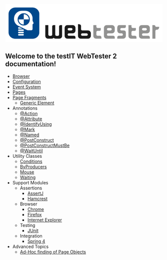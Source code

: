 ![testIT WebTester](images/logo-650x157.png)

## Welcome to the testIT WebTester 2 documentation!

- [Browser](chapters/browser.md)
- [Configuration](chapters/configuration.md)
- [Event System](chapters/event-system.md)
- [Pages](chapters/page.md)
- [Page Fragments](chapters/page-fragment.md)
  - [Generic Element](chapters/generic-element.md)
- Annotations
  - [@Action](chapters/annotation-action.md)
  - [@Attribute](chapters/annotation-attribute.md)
  - [@IdentifyUsing](chapters/annotation-identify-using.md)
  - [@Mark](chapters/annotation-mark.md)
  - [@Named](chapters/annotation-named.md)
  - [@PostConstruct](chapters/annotation-post-construct.md)
  - [@PostConstructMustBe](chapters/annotation-post-construct-must-be.md)
  - [@WaitUntil](chapters/annotation-wait-until.md)
- Utility Classes
  - [Conditions](chapters/conditions.md)
  - [ByProducers](chapters/by-producers.md)
  - [Mouse](chapters/mouse.md)
  - [Waiting](chapters/waiting.md)
- Support Modules
  - Assertions
    - [AssertJ](chapters/support-assertj3.md)
    - [Hamcrest](chapters/support-hamcrest.md)
  - Browser
    - [Chrome](chapters/support-chrome.md)
    - [Firefox](chapters/support-firefox.md)
    - [Internet Explorer](chapters/support-ie.md)
  - Testing
    - [JUnit](chapters/support-junit4.md)
  - Integration
    - [Spring 4](chapters/support-spring4.md)
- Advanced Topics
  - [Ad-Hoc finding of Page Objects](chapters/ad-hoc-find.md)
